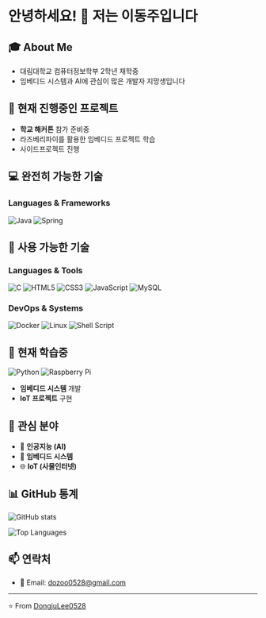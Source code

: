 # 안녕하세요! 👋 저는 이동주입니다

## 🎓 About Me
- 대림대학교 컴퓨터정보학부 2학년 재학중
- 임베디드 시스템과 AI에 관심이 많은 개발자 지망생입니다

## 🔭 현재 진행중인 프로젝트
- **학교 해커톤** 참가 준비중
- 라즈베리파이를 활용한 임베디드 프로젝트 학습
- 사이드프로젝트 진행

## 💻 완전히 가능한 기술

### Languages & Frameworks
![Java](https://img.shields.io/badge/Java-ED8B00?style=for-the-badge&logo=openjdk&logoColor=white)
![Spring](https://img.shields.io/badge/Spring-6DB33F?style=for-the-badge&logo=spring&logoColor=white)

## 🔧 사용 가능한 기술

### Languages & Tools
![C](https://img.shields.io/badge/C-00599C?style=for-the-badge&logo=c&logoColor=white)
![HTML5](https://img.shields.io/badge/HTML5-E34F26?style=for-the-badge&logo=html5&logoColor=white)
![CSS3](https://img.shields.io/badge/CSS3-1572B6?style=for-the-badge&logo=css3&logoColor=white)
![JavaScript](https://img.shields.io/badge/JavaScript-F7DF1E?style=for-the-badge&logo=javascript&logoColor=black)
![MySQL](https://img.shields.io/badge/MySQL-4479A1?style=for-the-badge&logo=mysql&logoColor=white)

### DevOps & Systems
![Docker](https://img.shields.io/badge/Docker-2496ED?style=for-the-badge&logo=docker&logoColor=white)
![Linux](https://img.shields.io/badge/Linux-FCC624?style=for-the-badge&logo=linux&logoColor=black)
![Shell Script](https://img.shields.io/badge/Shell_Script-121011?style=for-the-badge&logo=gnu-bash&logoColor=white)

## 🌱 현재 학습중
![Python](https://img.shields.io/badge/Python-3776AB?style=for-the-badge&logo=python&logoColor=white)
![Raspberry Pi](https://img.shields.io/badge/-RaspberryPi-C51A4A?style=for-the-badge&logo=Raspberry-Pi)
- **임베디드 시스템** 개발
- **IoT 프로젝트** 구현

## 👀 관심 분야
- 🤖 **인공지능 (AI)**
- 🔧 **임베디드 시스템**
- 🌐 **IoT (사물인터넷)**

## 📊 GitHub 통계

![GitHub stats](https://github-readme-stats.vercel.app/api?username=DongjuLee0528&show_icons=true&theme=radical)

![Top Languages](https://github-readme-stats.vercel.app/api/top-langs/?username=DongjuLee0528&layout=compact&theme=radical)

## 📫 연락처
- 📧 Email: dozoo0528@gmail.com

---
⭐️ From [DongjuLee0528](https://github.com/DongjuLee0528)
